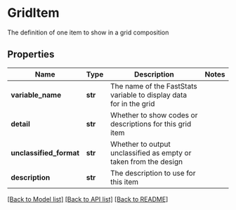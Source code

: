 # GridItem

The definition of one item to show in a grid composition
## Properties
Name | Type | Description | Notes
------------ | ------------- | ------------- | -------------
**variable_name** | **str** | The name of the FastStats variable to display data for in the grid | 
**detail** | **str** | Whether to show codes or descriptions for this grid item | 
**unclassified_format** | **str** | Whether to output unclassified as empty or taken from the design | 
**description** | **str** | The description to use for this item | 

[[Back to Model list]](../README.md#documentation-for-models) [[Back to API list]](../README.md#documentation-for-api-endpoints) [[Back to README]](../README.md)


